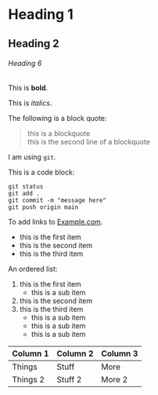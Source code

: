 # Heading 1

## Heading 2

###### Heading 6

This is **bold**.

This is *italics*.

The following is a block quote:

> this is a blockquote  
> this is the second line of a blockquote

I am using `git`.

This is a code block:

```
git status
git add .
git commit -m "message here"
git push origin main
```
To add links to [Example.com](https://www.example.com).

* this is the first item
* this is the second item
* this is the third item

An ordered list:

1. this is the first item
	- this is a sub item
1. this is the second item
1. this is the third item
	- this is a sub item
	- this is a sub item
	- this is a sub item

| Column 1 | Column 2 | Column 3 |
| -------- | -------- | -------- |
| Things   | Stuff    | More     |
| Things 2 | Stuff 2  | More 2   |
